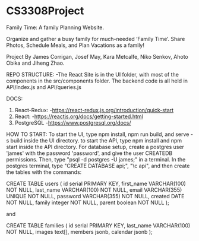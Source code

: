 # CS3308Project
Family Time: A family Planning Website.


Organize and gather a busy family for much-needed ‘Family Time’. Share Photos,
Schedule Meals, and Plan Vacations as a family!


Project By James Corrigan, Josef May, Kara Metcalfe, Niko Senkov, Ahoto Obika and Jiheng Zhao.


REPO STRUCTURE:
-The React Site is in the UI folder, with most of the components in the src/components folder. The backend code is all held in API/index.js and API/queries.js 


DOCS:

1. React-Redux:
-https://react-redux.js.org/introduction/quick-start
2. React:
-https://reactjs.org/docs/getting-started.html
3. PostgreSQL
-https://www.postgresql.org/docs/


HOW TO START:
 To start the UI, type npm install, npm run build, and serve -s build inside the UI directory. to start the API, type npm install and npm start inside the API directory. For database setup, create a postgres user 'james' with the password 'password', and give the user CREATEDB permissions. Then, type "psql -d postgres -U james;" in a terminal. In the postgres terminal, type "CREATE DATABASE api;", "\c api", and then create the tables with the commands: 


CREATE TABLE users (
  id serial PRIMARY KEY,
  first_name VARCHAR(100) NOT NULL,
  last_name VARCHAR(100) NOT NULL,
  email VARCHAR(355) UNIQUE NOT NULL,
  password VARCHAR(355) NOT NULL,
  created DATE NOT NULL,
  family integer NOT NULL,
  parent boolean NOT NULL
);

and

CREATE TABLE families (
  id serial PRIMARY KEY,
  last_name VARCHAR(100) NOT NULL,
  images text[],
  members jsonb,
  calendar jsonb
);

